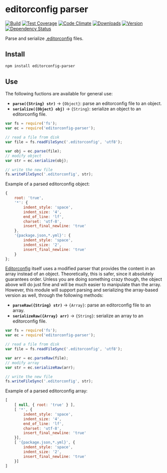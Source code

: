 # editorconfig parser

[![Build][1]][2]
[![Test Coverage][3]][4]
[![Code Climate][5]][6]
[![Downloads][7]][8]
[![Version][9]][8]
[![Dependency Status][10]][11]

[1]: https://travis-ci.org/catdad/editorconfig-parser.svg?branch=master
[2]: https://travis-ci.org/catdad/editorconfig-parser

[3]: https://codeclimate.com/github/catdad/editorconfig-parser/badges/coverage.svg
[4]: https://codeclimate.com/github/catdad/editorconfig-parser/coverage

[5]: https://codeclimate.com/github/catdad/editorconfig-parser/badges/gpa.svg
[6]: https://codeclimate.com/github/catdad/editorconfig-parser

[7]: https://img.shields.io/npm/dm/editorconfig-parser.svg
[8]: https://www.npmjs.com/package/editorconfig-parser
[9]: https://img.shields.io/npm/v/editorconfig-parser.svg

[10]: https://david-dm.org/catdad/editorconfig-parser.svg
[11]: https://david-dm.org/catdad/editorconfig-parser

Parse and serialize [.editorconfig](http://editorconfig.org/) files.

## Install

```bash
npm install editorconfig-parser
```

## Use

The following fuctions are available for general use:

* **`parse({String} str)`** → `{Object}`: parse an editorconfig file to an object.
* **`serialize({Object} obj)`** → `{String}`: serialize an object to an editorconfig file.

```javascript
var fs = require('fs');
var ec = require('editorconfig-parser');

// read a file from disk
var file = fs.readFileSync('.editorconfig', 'utf8');

var obj = ec.parse(file);
// modify object
var str = ec.serialize(obj);

// write the new file
fs.writeFileSync('.editorconfig', str);
```

Example of a parsed editorconfig object:

```javascript
{
    root: 'true',
    '*': {
        indent_style: 'space',
        indent_size: '4',
        end_of_line: 'lf',
        charset: 'utf-8',
        insert_final_newline: 'true'
    },
    '{package.json,*.yml}': {
        indent_style: 'space',
        indent_size: '2',
        insert_final_newline: 'true'
    }
};
```

[Editorconfig](https://github.com/editorconfig/editorconfig-core-js) itself uses a modified parser that provides the content in an array instead of an object. Theoretically, this is safer, since it absolutely guarantees order. Unless you are doing something crazy though, the object above will do just fine and will be much easier to manipulate than the array. However, this module will support parsing and serializing the array-based version as well, through the following methods:

* **`parseRaw({String} str)`** → `{Array}`: parse an editorconfig file to an array.
* **`serializeRaw({Array} arr)`** → `{String}`: serialize an array to an editorconfig file.

```javascript
var fs = require('fs');
var ec = require('editorconfig-parser');

// read a file from disk
var file = fs.readFileSync('.editorconfig', 'utf8');

var arr = ec.parseRaw(file);
// modify array
var str = ec.serializeRaw(arr);

// write the new file
fs.writeFileSync('.editorconfig', str);
```

Example of a parsed editorconfig array:

```javascript
[ 
    [ null, { root: 'true' } ],
    [ '*', {
        indent_style: 'space',
        indent_size: '4',
        end_of_line: 'lf',
        charset: 'utf-8',
        insert_final_newline: 'true'
    }],
    [ '{package.json,*.yml}', {
        indent_style: 'space',
        indent_size: '2',
        insert_final_newline: 'true'
    }]
]
```
